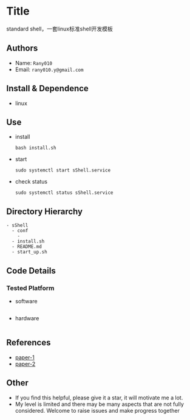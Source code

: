 Title
===
standard shell，一套linux标准shell开发模板


## Authors
- Name:  `Rany010`
- Email:  `rany010.y@gmail.com`

## Install & Dependence
- linux

## Use
- install
  ```
  bash install.sh
  ```
- start
  ```
  sudo systemctl start sShell.service
  ```
- check status
  ```
  sudo systemctl status sShell.service
  ```

## Directory Hierarchy
```
- sShell
  - conf
    - 
  - install.sh
  - README.md
  - start_up.sh

```
## Code Details
### Tested Platform
- software
  ```
  ```
- hardware
  ```
  ```

## References
- [paper-1]()
- [paper-2]()
  
## Other
- If you find this helpful, please give it a star, it will motivate me a lot.
- My level is limited and there may be many aspects that are not fully considered. Welcome to raise issues and make progress together
